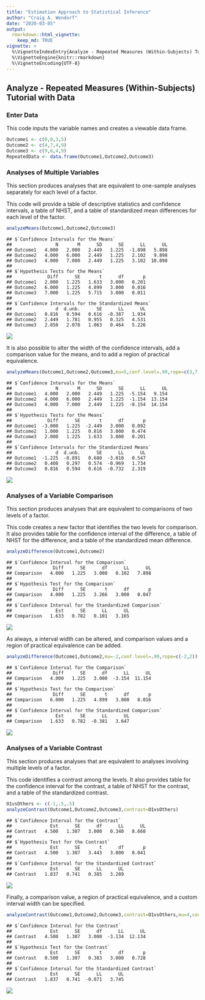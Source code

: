 ```yaml
---
title: "Estimation Approach to Statistical Inference"
author: "Craig A. Wendorf"
date: "2020-03-05"
output: 
  rmarkdown::html_vignette:
    keep_md: TRUE
vignette: >
  %\VignetteIndexEntry{Analyze - Repeated Measures (Within-Subjects) Tutorial with Data}
  %\VignetteEngine{knitr::rmarkdown}
  %\VignetteEncoding{UTF-8}
---
```






## Analyze - Repeated Measures (Within-Subjects) Tutorial with Data

### Enter Data

This code inputs the variable names and creates a viewable data frame.


```r
Outcome1 <- c(0,0,3,5)
Outcome2 <- c(4,7,4,9)
Outcome3 <- c(9,6,4,9)
RepeatedData <- data.frame(Outcome1,Outcome2,Outcome3)
```

### Analyses of Multiple Variables

This section produces analyses that are equivalent to one-sample analyses separately for each level of a factor.

This code will provide a table of descriptive statistics and confidence intervals, a table of NHST, and a table of standardized mean differences for each level of the factor.


```r
analyzeMeans(Outcome1,Outcome2,Outcome3)
```

```
## $`Confidence Intervals for the Means`
##                N       M      SD      SE      LL      UL
## Outcome1   4.000   2.000   2.449   1.225  -1.898   5.898
## Outcome2   4.000   6.000   2.449   1.225   2.102   9.898
## Outcome3   4.000   7.000   2.449   1.225   3.102  10.898
## 
## $`Hypothesis Tests for the Means`
##             Diff      SE       t      df       p
## Outcome1   2.000   1.225   1.633   3.000   0.201
## Outcome2   6.000   1.225   4.899   3.000   0.016
## Outcome3   7.000   1.225   5.715   3.000   0.011
## 
## $`Confidence Intervals for the Standardized Means`
##                d  d.unb.      SE      LL      UL
## Outcome1   0.816   0.594   0.616  -0.387   1.934
## Outcome2   2.449   1.781   0.955   0.325   4.531
## Outcome3   2.858   2.078   1.063   0.464   5.226
```

![](figures/AnalyzeRepeated-MeansA-1.png)<!-- -->

It is also possible to alter the width of the confidence intervals, add a comparison value for the means, and to add a region of practical equivalence.


```r
analyzeMeans(Outcome1,Outcome2,Outcome3,mu=5,conf.level=.99,rope=c(3,7))
```

```
## $`Confidence Intervals for the Means`
##                N       M      SD      SE      LL      UL
## Outcome1   4.000   2.000   2.449   1.225  -5.154   9.154
## Outcome2   4.000   6.000   2.449   1.225  -1.154  13.154
## Outcome3   4.000   7.000   2.449   1.225  -0.154  14.154
## 
## $`Hypothesis Tests for the Means`
##             Diff      SE       t      df       p
## Outcome1  -3.000   1.225  -2.449   3.000   0.092
## Outcome2   1.000   1.225   0.816   3.000   0.474
## Outcome3   2.000   1.225   1.633   3.000   0.201
## 
## $`Confidence Intervals for the Standardized Means`
##                d  d.unb.      SE      LL      UL
## Outcome1  -1.225  -0.891   0.680  -3.010   0.547
## Outcome2   0.408   0.297   0.574  -0.969   1.734
## Outcome3   0.816   0.594   0.616  -0.732   2.319
```

![](figures/AnalyzeRepeated-MeansB-1.png)<!-- -->

### Analyses of a Variable Comparison

This section produces analyses that are equivalent to comparisons of two levels of a factor.

This code creates a new factor that identifies the two levels for comparison. It also provides table for the confidence interval of the difference, a table of NHST for the difference, and a table of the standardized mean difference.


```r
analyzeDifference(Outcome1,Outcome2)
```

```
## $`Confidence Interval for the Comparison`
##               Diff      SE      df      LL      UL
## Comparison   4.000   1.225   3.000   0.102   7.898
## 
## $`Hypothesis Test for the Comparison`
##               Diff      SE       t      df       p
## Comparison   4.000   1.225   3.266   3.000   0.047
## 
## $`Confidence Interval for the Standardized Comparison`
##                Est      SE      LL      UL
## Comparison   1.633   0.782   0.101   3.165
```

![](figures/AnalyzeRepeated-DifferenceA-1.png)<!-- -->

As always, a interval width can be altered, and comparison values and a region of practical equivalence can be added.


```r
analyzeDifference(Outcome1,Outcome2,mu=-2,conf.level=.99,rope=c(-2,2))
```

```
## $`Confidence Interval for the Comparison`
##               Diff      SE      df      LL      UL
## Comparison   4.000   1.225   3.000  -3.154  11.154
## 
## $`Hypothesis Test for the Comparison`
##               Diff      SE       t      df       p
## Comparison   6.000   1.225   4.899   3.000   0.016
## 
## $`Confidence Interval for the Standardized Comparison`
##                Est      SE      LL      UL
## Comparison   1.633   0.782  -0.381   3.647
```

![](figures/AnalyzeRepeated-DifferenceB-1.png)<!-- -->

### Analyses of a Variable Contrast

This section produces analyses that are equivalent to analyses involving multiple levels of a factor.

This code identifies a contrast among the levels. It also provides table for the confidence interval for the contrast, a table of NHST for the contrast, and a table of the standardized contrast.


```r
O1vsOthers <- c(-1,.5,.5)
analyzeContrast(Outcome1,Outcome2,Outcome3,contrast=O1vsOthers)
```

```
## $`Confidence Interval for the Contrast`
##              Est      SE      df      LL      UL
## Contrast   4.500   1.307   3.000   0.340   8.660
## 
## $`Hypothesis Test for the Contrast`
##              Est      SE       t      df       p
## Contrast   4.500   1.307   3.443   3.000   0.041
## 
## $`Confidence Interval for the Standardized Contrast`
##              Est      SE      LL      UL
## Contrast   1.837   0.741   0.385   3.289
```

![](figures/AnalyzeRepeated-ContrastA-1.png)<!-- -->

Finally, a comparison value, a region of practical equivalence, and a custom interval width can be specified.


```r
analyzeContrast(Outcome1,Outcome2,Outcome3,contrast=O1vsOthers,mu=4,conf.level=.99,rope=c(-2,2))
```

```
## $`Confidence Interval for the Contrast`
##              Est      SE      df      LL      UL
## Contrast   4.500   1.307   3.000  -3.134  12.134
## 
## $`Hypothesis Test for the Contrast`
##              Est      SE       t      df       p
## Contrast   0.500   1.307   0.383   3.000   0.728
## 
## $`Confidence Interval for the Standardized Contrast`
##              Est      SE      LL      UL
## Contrast   1.837   0.741  -0.071   3.745
```

![](figures/AnalyzeRepeated-ContrastB-1.png)<!-- -->
